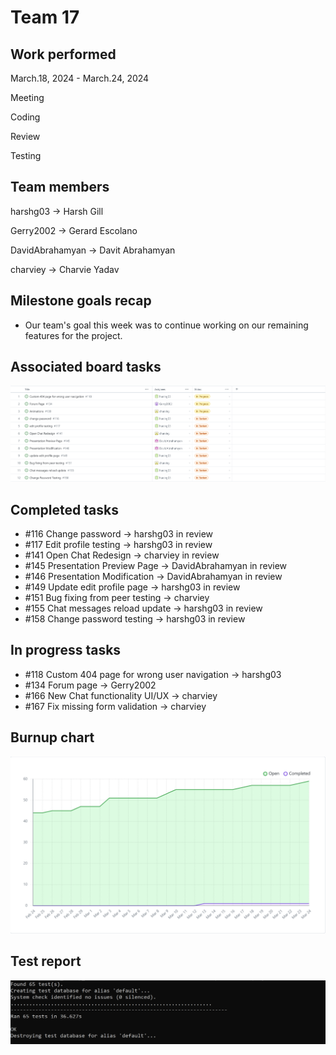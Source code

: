 # Team 17

## Work performed

March.18, 2024 - March.24, 2024

Meeting

Coding

Review

Testing

## Team members

harshg03 -> Harsh Gill

Gerry2002 -> Gerard Escolano

DavidAbrahamyan -> Davit Abrahamyan

charviey -> Charvie Yadav

## Milestone goals recap

- Our team's goal this week was to continue working on our remaining features for the project.       

## Associated board tasks

![Screenshot](images/ProjectBoardScreenshotWeek23.png)

## Completed tasks
 
- #116 Change password -> harshg03 in review
- #117 Edit profile testing -> harshg03 in review
- #141 Open Chat Redesign -> charviey in review 
- #145 Presentation Preview Page -> DavidAbrahamyan in review
- #146 Presentation Modification -> DavidAbrahamyan in review
- #149 Update edit profile page -> harshg03 in review
- #151 Bug fixing from peer testing -> charviey 
- #155 Chat messages reload update -> harshg03 in review
- #158 Change password testing -> harshg03 in review

## In progress tasks

- #118 Custom 404 page for wrong user navigation -> harshg03
- #134 Forum page -> Gerry2002
- #166 New Chat functionality UI/UX -> charviey 
- #167 Fix missing form validation -> charviey 


## Burnup chart

![Screenshot](images/burnupchartweek23.png)

## Test report

![Screenshot](images/TestsPassingWeek23.png) 
